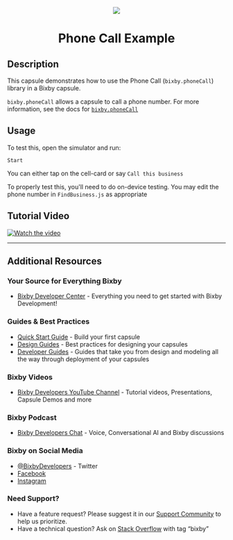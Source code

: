 <p align="Center">
  <img src="https://bixbydevelopers.com/dev/docs-assets/resources/dev-guide/bixby_logo_github-11221940070278028369.png">
    <br/>

<h1 align="Center">Phone Call Example</h1>
</p>

## Description

This capsule demonstrates how to use the Phone Call (`bixby.phoneCall`) library in a Bixby capsule.

`bixby.phoneCall` allows a capsule to call a phone number. For more information, see the docs for [`bixby.phoneCall`](https://bixbydevelopers.com/dev/docs/reference/ref-topics/library.phonecall)

## Usage

To test this, open the simulator and run:

`Start`

You can either tap on the cell-card or say `Call this business`

To properly test this, you'll need to do on-device testing. You may edit the phone number in `FindBusiness.js` as appropriate

## Tutorial Video
[![Watch the video](http://i3.ytimg.com/vi/dihj0Xa0TvE/hqdefault.jpg)](https://youtu.be/dihj0Xa0TvE)

---

## Additional Resources

### Your Source for Everything Bixby
* [Bixby Developer Center](http://bixbydevelopers.com) - Everything you need to get started with Bixby Development!


### Guides & Best Practices
* [Quick Start Guide](https://bixbydevelopers.com/dev/docs/get-started/quick-start) - Build your first capsule
* [Design Guides](https://bixbydevelopers.com/dev/docs/dev-guide/design-guides) - Best practices for designing your capsules
* [Developer Guides](https://bixbydevelopers.com/dev/docs/dev-guide/developers) - Guides that take you from design and modeling all the way through deployment of your capsules

### Bixby Videos
* [Bixby Developers YouTube Channel](https://www.youtube.com/c/bixbydevelopers) - Tutorial videos, Presentations, Capsule Demos and more

### Bixby Podcast
* [Bixby Developers Chat](http://bixbydev.buzzsprout.com/) - Voice, Conversational AI and Bixby discussions 

### Bixby on Social Media
* [@BixbyDevelopers](https://twitter.com/bixbydevelopers) - Twitter
* [Facebook](https://facebook.com/BixbyDevelopers)
* [Instagram](https://www.instagram.com/bixbydevelopers/)

### Need Support?
* Have a feature request? Please suggest it in our [Support Community](https://support.bixbydevelopers.com/hc/en-us/community/topics/360000183273-Feature-Requests) to help us prioritize.
* Have a technical question? Ask on [Stack Overflow](https://stackoverflow.com/questions/tagged/bixby) with tag “bixby”
